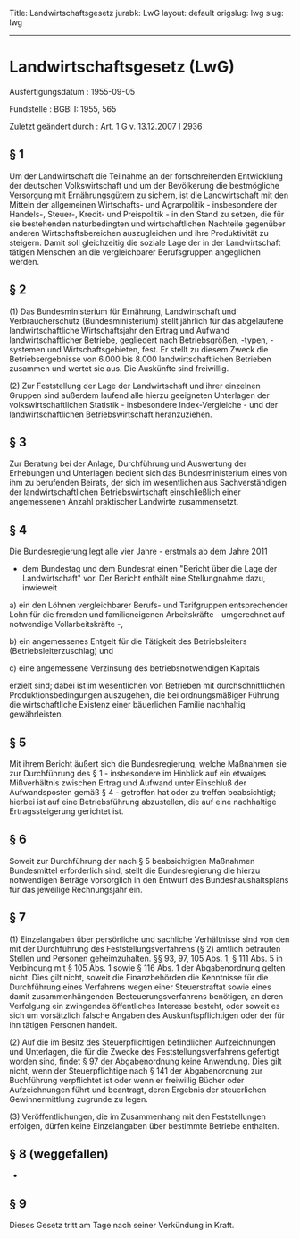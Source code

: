 Title: Landwirtschaftsgesetz
jurabk: LwG
layout: default
origslug: lwg
slug: lwg

---

# Landwirtschaftsgesetz (LwG)

Ausfertigungsdatum
:   1955-09-05

Fundstelle
:   BGBl I: 1955, 565

Zuletzt geändert durch
:   Art. 1 G v. 13.12.2007 I 2936


## § 1

Um der Landwirtschaft die Teilnahme an der fortschreitenden
Entwicklung der deutschen Volkswirtschaft und um der Bevölkerung die
bestmögliche Versorgung mit Ernährungsgütern zu sichern, ist die
Landwirtschaft mit den Mitteln der allgemeinen Wirtschafts- und
Agrarpolitik - insbesondere der Handels-, Steuer-, Kredit- und
Preispolitik - in den Stand zu setzen, die für sie bestehenden
naturbedingten und wirtschaftlichen Nachteile gegenüber anderen
Wirtschaftsbereichen auszugleichen und ihre Produktivität zu steigern.
Damit soll gleichzeitig die soziale Lage der in der Landwirtschaft
tätigen Menschen an die vergleichbarer Berufsgruppen angeglichen
werden.


## § 2

(1) Das Bundesministerium für Ernährung, Landwirtschaft und
Verbraucherschutz (Bundesministerium) stellt jährlich für das
abgelaufene landwirtschaftliche Wirtschaftsjahr den Ertrag und Aufwand
landwirtschaftlicher Betriebe, gegliedert nach Betriebsgrößen, -typen,
-systemen und Wirtschaftsgebieten, fest. Er stellt zu diesem Zweck die
Betriebsergebnisse von 6.000 bis 8.000 landwirtschaftlichen Betrieben
zusammen und wertet sie aus. Die Auskünfte sind freiwillig.

(2) Zur Feststellung der Lage der Landwirtschaft und ihrer einzelnen
Gruppen sind außerdem laufend alle hierzu geeigneten Unterlagen der
volkswirtschaftlichen Statistik - insbesondere Index-Vergleiche - und
der landwirtschaftlichen Betriebswirtschaft heranzuziehen.


## § 3

Zur Beratung bei der Anlage, Durchführung und Auswertung der
Erhebungen und Unterlagen bedient sich das Bundesministerium eines von
ihm zu berufenden Beirats, der sich im wesentlichen aus
Sachverständigen der landwirtschaftlichen Betriebswirtschaft
einschließlich einer angemessenen Anzahl praktischer Landwirte
zusammensetzt.


## § 4

Die Bundesregierung legt alle vier Jahre - erstmals ab dem Jahre 2011
- dem Bundestag und dem Bundesrat einen "Bericht über die Lage der
Landwirtschaft" vor. Der Bericht enthält eine Stellungnahme dazu,
inwieweit

a)  ein den Löhnen vergleichbarer Berufs- und Tarifgruppen entsprechender
    Lohn für die fremden und familieneigenen Arbeitskräfte - umgerechnet
    auf notwendige Vollarbeitskräfte -,


b)  ein angemessenes Entgelt für die Tätigkeit des Betriebsleiters
    (Betriebsleiterzuschlag) und


c)  eine angemessene Verzinsung des betriebsnotwendigen Kapitals



erzielt sind; dabei ist im wesentlichen von Betrieben mit
durchschnittlichen Produktionsbedingungen auszugehen, die bei
ordnungsmäßiger Führung die wirtschaftliche Existenz einer bäuerlichen
Familie nachhaltig gewährleisten.


## § 5

Mit ihrem Bericht äußert sich die Bundesregierung, welche Maßnahmen
sie zur Durchführung des § 1 - insbesondere im Hinblick auf ein
etwaiges Mißverhältnis zwischen Ertrag und Aufwand unter Einschluß der
Aufwandsposten gemäß § 4 - getroffen hat oder zu treffen beabsichtigt;
hierbei ist auf eine Betriebsführung abzustellen, die auf eine
nachhaltige Ertragssteigerung gerichtet ist.


## § 6

Soweit zur Durchführung der nach § 5 beabsichtigten Maßnahmen
Bundesmittel erforderlich sind, stellt die Bundesregierung die hierzu
notwendigen Beträge vorsorglich in den Entwurf des
Bundeshaushaltsplans für das jeweilige Rechnungsjahr ein.


## § 7

(1) Einzelangaben über persönliche und sachliche Verhältnisse sind von
den mit der Durchführung des Feststellungsverfahrens (§ 2) amtlich
betrauten Stellen und Personen geheimzuhalten. §§ 93, 97, 105 Abs. 1,
§ 111 Abs. 5 in Verbindung mit § 105 Abs. 1 sowie § 116 Abs. 1 der
Abgabenordnung gelten nicht. Dies gilt nicht, soweit die
Finanzbehörden die Kenntnisse für die Durchführung eines Verfahrens
wegen einer Steuerstraftat sowie eines damit zusammenhängenden
Besteuerungsverfahrens benötigen, an deren Verfolgung ein zwingendes
öffentliches Interesse besteht, oder soweit es sich um vorsätzlich
falsche Angaben des Auskunftspflichtigen oder der für ihn tätigen
Personen handelt.

(2) Auf die im Besitz des Steuerpflichtigen befindlichen
Aufzeichnungen und Unterlagen, die für die Zwecke des
Feststellungsverfahrens gefertigt worden sind, findet § 97 der
Abgabenordnung keine Anwendung. Dies gilt nicht, wenn der
Steuerpflichtige nach § 141 der Abgabenordnung zur Buchführung
verpflichtet ist oder wenn er freiwillig Bücher oder Aufzeichnungen
führt und beantragt, deren Ergebnis der steuerlichen Gewinnermittlung
zugrunde zu legen.

(3) Veröffentlichungen, die im Zusammenhang mit den Feststellungen
erfolgen, dürfen keine Einzelangaben über bestimmte Betriebe
enthalten.


## § 8 (weggefallen)

-


## § 9

Dieses Gesetz tritt am Tage nach seiner Verkündung in Kraft.

